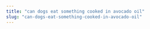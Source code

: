 ```yaml
---
title: "can dogs eat something cooked in avocado oil"
slug: "can-dogs-eat-something-cooked-in-avocado-oil"
---
```



